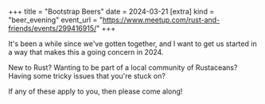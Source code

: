 +++
title = "Bootstrap Beers"
date = 2024-03-21
[extra]
kind = "beer_evening"
event_url = "https://www.meetup.com/rust-and-friends/events/299416915/"
+++

It's been a while since we've gotten together, and I want to get us started in a way that makes this a going concern in 2024.

New to Rust? Wanting to be part of a local community of Rustaceans? Having some tricky issues that you're stuck on?

If any of these apply to you, then please come along!